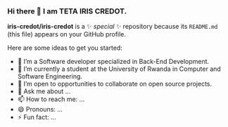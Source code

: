 ### Hi there 👋 I am  TETA IRIS CREDOT.


**iris-credot/iris-credot** is a ✨ _special_ ✨ repository because its `README.md` (this file) appears on your GitHub profile.

Here are some ideas to get you started:

- 🔭 I’m  a Software developer specialized in Back-End Development.
- 🌱 I’m currently a student at the University of Rwanda in Computer and Software Engineering.
- 👯 I’m open to opportunities to collaborate on open source projects.
- 💬 Ask me about ...
- 📫 How to reach me: ...
- 😄 Pronouns: ...
- ⚡ Fun fact: ...


